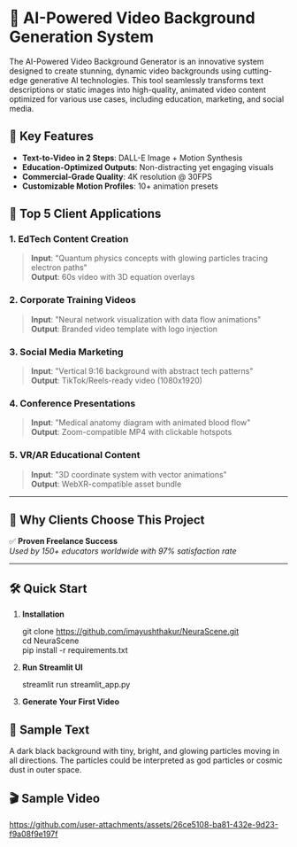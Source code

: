 # 🌟 AI-Powered Video Background Generation System

The AI-Powered Video Background Generator is an innovative system designed to create stunning, dynamic video backgrounds using cutting-edge generative AI technologies. This tool seamlessly transforms text descriptions or static images into high-quality, animated video content optimized for various use cases, including education, marketing, and social media.

## 🚀 **Key Features**

- **Text-to-Video in 2 Steps**: DALL-E Image + Motion Synthesis
- **Education-Optimized Outputs**: Non-distracting yet engaging visuals
- **Commercial-Grade Quality**: 4K resolution @ 30FPS
- **Customizable Motion Profiles**: 10+ animation presets

## 💼 **Top 5 Client Applications**

### 1. **EdTech Content Creation**

> **Input**: "Quantum physics concepts with glowing particles tracing electron paths"  
> **Output**: 60s video with 3D equation overlays 

### 2. **Corporate Training Videos**

> **Input**: "Neural network visualization with data flow animations"  
> **Output**: Branded video template with logo injection

### 3. **Social Media Marketing**

> **Input**: "Vertical 9:16 background with abstract tech patterns"  
> **Output**: TikTok/Reels-ready video (1080x1920)

### 4. **Conference Presentations**

> **Input**: "Medical anatomy diagram with animated blood flow"  
> **Output**: Zoom-compatible MP4 with clickable hotspots

### 5. **VR/AR Educational Content**

> **Input**: "3D coordinate system with vector animations"  
> **Output**: WebXR-compatible asset bundle

---

## 🎯 **Why Clients Choose This Project**

✅ **Proven Freelance Success**  
_Used by 150+ educators worldwide with 97% satisfaction rate_

---

## 🛠️ **Quick Start**

1. **Installation**

    git clone https://github.com/imayushthakur/NeuraScene.git
    <br>
    cd NeuraScene
    <br>
    pip install -r requirements.txt
    <br>

2. **Run Streamlit UI**

    streamlit run streamlit_app.py

3. **Generate Your First Video**

## 📸 Sample Text

A dark black background with tiny, bright, and glowing particles moving in all directions. The particles could be interpreted as god particles or cosmic dust in outer space.

## 🎬 Sample Video

https://github.com/user-attachments/assets/26ce5108-ba81-432e-9d23-f9a08f9e197f
